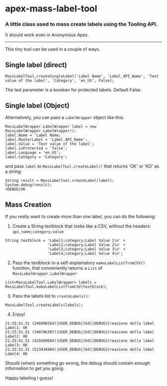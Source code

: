 # apex-mass-label-tool
### A little class used to mass create labels using the Tooling API. 
It should work even in Anonymous Apex.

---
This tiny tool can be used in a couple of ways.

## Single label (direct)
```
MassLabelTool.createSingleLabel('Label Name', 'Label_API_Name', 'Text value of the label', 'Category', 'en_US', False);
```
The last parameter is a boolean for protected labels. Default False.

## Single label (Object)
Alternatively, you can pass a `LabelWrapper` object like this:
```
MassLabelWrapper.LabelWrapper label = new MassLabelWrapper.LabelWrapper();
label.Name = 'Label Name;
label.MasterLabel = 'Label_API_Name';
label.Value = 'Text value of the label';
label.isProtected = 'false';
label.Language = 'en_US';
label.Category = 'Category';
```
and pass `label` to `MassLabelTool.createLabel()` that returns 'OK' or 'KO' as a string:
```
String result = MassLabelTool.createLabel(label);
System.debug(result);
>DEBUG|OK
```
            
## Mass Creation
If you really want to create more than one label, you can do the following:

1. Create a String textblock that looks like a CSV, without the headers: `api_name;category;value`
```
String textblock = 'Label1;category;Label Value 1\n' +
                   'Label2;category;Label Value 2\n' +
                   'Label3;category;Label Value 3\n' +
                   'Label4;category;Label Value 4\n';
```
2. Pass the textblock to a self-explainatory `makeLabelListfromCSV()` function, that conveniently returns a `List` of `MassLabelWrapper.LabelWrapper`
```
List<MassLabelTool.LabelWrapper> labels = MassLabelTool.makeLabelListfromCSV(textblock);
```
3. Pass the labels list to `createLabels()`:
```  
MassLabelTool.createLabels(labels);
```
4. Enjoy!
```
21:25:51.51 (246990354)|USER_DEBUG|[64]|DEBUG|Creazione della label Label1: OK
21:25:51.51 (340706397)|USER_DEBUG|[64]|DEBUG|Creazione della label Label2: OK
21:25:51.51 (429309684)|USER_DEBUG|[64]|DEBUG|Creazione della label Label3: OK
21:25:51.51 (523438404)|USER_DEBUG|[64]|DEBUG|Creazione della label Label4: OK
```
Should (when) something go wrong, the debug should contain enough information to get you going.

Happy labeling I guess!
